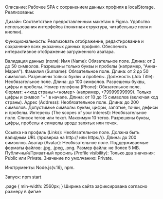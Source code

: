Описание: 
Рабочее SPA с сохранением данных профиля в localStorage.
Реализованы: 

Дизайн:
Соответствие предоставленным макетам в Figma.
Удобство использования интерфейса (понятная структура, читабельные поля и кнопки).

Функциональность:
Реализовать отображение, редактирование и сохранение всех указанных данных профиля.
Обеспечить интерактивное отображение загруженного аватара.


Валидация данных (поля):
Имя (Name):
Обязательное поле.
Длина: от 2 до 50 символов.
Разрешены только буквы и пробелы (например, "Анна-Мария").
Фамилия (Surname):
Обязательное поле.
Длина: от 2 до 50 символов.
Разрешены только буквы и пробелы.
Должность (Job Title):
Необязательное поле.
Длина: до 100 символов.
Разрешены буквы, цифры и пробелы.
Номер телефона (Phone):
Обязательное поле.
Формат: +<код страны><номер> (например, +79999999999).
Только цифры и символ "+" в начале.
Длина: от 10 до 15 символов (включая код страны).
Адрес (Address):
Необязательное поле.
Длина: до 200 символов.
Допустимые символы: буквы, цифры, запятые, точки, дефисы и пробелы.
Интересы (The scopes of your interest):
Необязательное поле.
Список тегов или текст.
Максимум 10 тегов.
Разрешены буквы, цифры, пробелы и символы вроде запятых или точек.

Ссылка на профиль (Links):
Необязательное поле.
Должна быть валидным URL (проверка на http:// или https://).
Длина: до 200 символов.
Аватар (Avatar):
Необязательное поле.
Поддерживаемые форматы файлов: .jpg, .jpeg, .png.
Размер файла: не более 5 MB.
Публичный/Приватный профиль (Profile visibility):
Только два значения: Public или Private.
Значение по умолчанию: Private.

Инструменты: Node.js(v.16), npm.

Запуск: npm start


.page {
    min-width: 2560px;
}
Ширина сайта зафиксирована согласно размеру в фигме